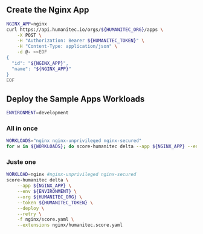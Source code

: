 ## Create the Nginx App

```bash
NGINX_APP=nginx
curl https://api.humanitec.io/orgs/${HUMANITEC_ORG}/apps \
	-X POST \
	-H "Authorization: Bearer ${HUMANITEC_TOKEN}" \
	-H "Content-Type: application/json" \
	-d @- <<EOF
{
  "id": "${NGINX_APP}", 
  "name": "${NGINX_APP}"
}
EOF
```

## Deploy the Sample Apps Workloads

```bash
ENVIRONMENT=development
```

### All in once

```bash
WORKLOADS="nginx nginx-unprivileged nginx-secured"
for w in ${WORKLOADS}; do score-humanitec delta --app ${NGINX_APP} --env ${ENVIRONMENT} --org ${HUMANITEC_ORG} --token ${HUMANITEC_TOKEN} --deploy --retry -f $w/score.yaml --extensions $w/humanitec.score.yaml; done
```

### Juste one

```bash
WORKLOAD=nginx #nginx-unprivileged nginx-secured
score-humanitec delta \
	--app ${NGINX_APP} \
	--env ${ENVIRONMENT} \
	--org ${HUMANITEC_ORG} \
	--token ${HUMANITEC_TOKEN} \
	--deploy \
	--retry \
	-f nginx/score.yaml \
	--extensions nginx/humanitec.score.yaml
```
